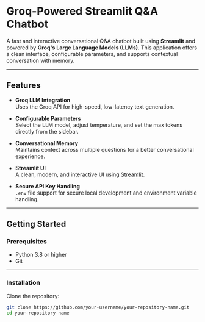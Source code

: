 # Groq-Powered Streamlit Q&A Chatbot

A fast and interactive conversational Q&A chatbot built using **Streamlit** and powered by **Groq's Large Language Models (LLMs)**. This application offers a clean interface, configurable parameters, and supports contextual conversation with memory.

---

##  Features

-  **Groq LLM Integration**  
  Uses the Groq API for high-speed, low-latency text generation.

- **Configurable Parameters**  
  Select the LLM model, adjust temperature, and set the max tokens directly from the sidebar.

-  **Conversational Memory**  
  Maintains context across multiple questions for a better conversational experience.

 -  **Streamlit UI**  
  A clean, modern, and interactive UI using [Streamlit](https://streamlit.io/).

- **Secure API Key Handling**  
  `.env` file support for secure local development and environment variable handling.

---

##  Getting Started

###  Prerequisites

- Python 3.8 or higher
- Git

---

### Installation

Clone the repository:

```bash
git clone https://github.com/your-username/your-repository-name.git
cd your-repository-name
